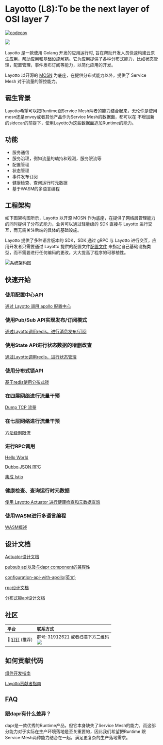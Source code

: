 # Layotto (L8):To be the next layer of OSI layer 7

[![codecov](https://codecov.io/gh/mosn/layotto/branch/main/graph/badge.svg?token=10RxwSV6Sz)](https://codecov.io/gh/mosn/layotto)

<img src="https://raw.githubusercontent.com/mosn/layotto/main/docs/img/logo/grey2-1.svg" height="120px">

Layotto 是一款使用 Golang 开发的应用运行时, 旨在帮助开发人员快速构建云原生应用，帮助应用和基础设施解耦。它为应用提供了各种分布式能力，比如状态管理，配置管理，事件发布订阅等能力，以简化应用的开发。

Layotto 以开源的 [MOSN](https://github.com/mosn/mosn) 为底座，在提供分布式能力以外，提供了 Service Mesh 对于流量的管控能力。

## 诞生背景

Layotto希望可以把Runtime跟Service Mesh两者的能力结合起来，无论你是使用mosn还是envoy或者其他产品作为Service Mesh的数据面，都可以在
不增加新的sidecar的前提下，使用Layotto为这些数据面追加Runtime的能力。

## 功能

- 服务通信 
- 服务治理，例如流量的劫持和观测，服务限流等
- 配置管理
- 状态管理
- 事件发布订阅
- 健康检查、查询运行时元数据
- 基于WASM的多语言编程

## 工程架构

如下图架构图所示，Layotto 以开源 MOSN 作为底座，在提供了网络层管理能力的同时提供了分布式能力，业务可以通过轻量级的 SDK 直接与 Layotto 进行交互，而无需关注后端的具体的基础设施。

Layotto 提供了多种语言版本的 SDK，SDK 通过 gRPC 与 Layotto 进行交互，应用开发者只需要通过 Layotto 提供的配置文件[配置文件](https://github.com/mosn/layotto/blob/main/configs/runtime_config.json)
来指定自己基础设施类型，而不需要进行任何编码的更改，大大提高了程序的可移植性。

![系统架构图](https://raw.githubusercontent.com/mosn/layotto/main/docs/img/runtime-architecture.png)

## 快速开始

### 使用配置中心API

[通过 Layotto 调用 apollo 配置中心](zh/start/configuration/start-apollo.md)

### 使用Pub/Sub API实现发布/订阅模式

[通过Layotto调用redis，进行消息发布/订阅](zh/start/pubsub/start.md)

### 使用State API进行状态数据的增删改查

[通过Layotto调用redis，进行状态管理](zh/start/state/start.md)

### 使用分布式锁API

[基于redis使用分布式锁](zh/start/lock/start.md)

### 在四层网络进行流量干预

[Dump TCP 流量](zh/start/network_filter/tcpcopy.md)

### 在七层网络进行流量干预

[方法级别限流](zh/start/stream_filter/flow_control.md)

### 进行RPC调用

[Hello World](zh/start/rpc/helloworld.md)

[Dubbo JSON RPC](zh/start/rpc/dubbo_json_rpc.md)

[集成 Istio](zh/start/istio/start.md)

### 健康检查、查询运行时元数据

[使用 Layotto Actuator 进行健康检查和元数据查询](zh/start/actuator/start.md)

### 使用WASM进行多语言编程

[WASM概述](zh/start/wasm/start.md)

## 设计文档

[Actuator设计文档](zh/design/actuator/actuator-design-doc.md)

[pubsub api以及与dapr component的兼容性](zh/design/pubsub/pubsub-api-and-compability-with-dapr-component.md)

[configuration-api-with-apollo(英文)](en/design/configuration/configuration-api-with-apollo.md)

[rpc设计文档](zh/design/rpc/rpc设计文档.md)

[分布式锁api设计文档](zh/design/lock/lock-api-design.md)

## 社区

| 平台  | 联系方式        |
|:----------|:------------|
| 💬 [钉钉](https://www.dingtalk.com/zh) (推荐) | 群号: 31912621 或者扫描下方二维码 <br> <img src="https://raw.githubusercontent.com/mosn/layotto/main/docs/img/ding-talk-group-1.png" height="200px">

[comment]: <> (| 💬 [微信]&#40;https://www.wechat.com/&#41;  | 扫描下方二维码添加好友，她会邀请您加入微信群 <br> <img src="../img/wechat-group.jpg" height="200px">)

## 如何贡献代码

[组件开发指南](zh/development/developing-component.md)

[Layotto贡献者指南](zh/development/CONTRIBUTING.md)

## FAQ

### 跟dapr有什么差异？

dapr是一款优秀的Runtime产品，但它本身缺失了Service Mesh的能力，而这部分能力对于实际在生产环境落地是至关重要的，因此我们希望把Runtime
跟Service Mesh两种能力结合在一起，满足更复杂的生产落地需求。
